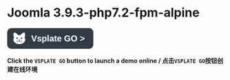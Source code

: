 # Joomla 3.9.3-php7.2-fpm-alpine

<a href="https://www.vsplate.com/?docker-compose=https://github.com/vsplate/dcenvs/joomla/3.9.3-php7.2-fpm-alpine"><img alt="VSPLATE GO" src="https://raw.githubusercontent.com/vsplate/images/master/vsgo_btn.png" width="200px"></a>

**Click the `VSPLATE GO` button to launch a demo online / 点击`VSPLATE GO`按钮创建在线环境**